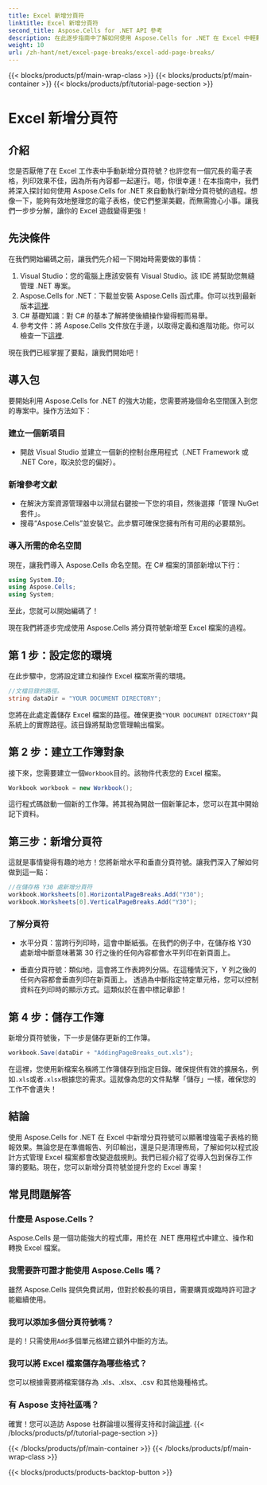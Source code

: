 ```yaml
---
title: Excel 新增分頁符
linktitle: Excel 新增分頁符
second_title: Aspose.Cells for .NET API 參考
description: 在此逐步指南中了解如何使用 Aspose.Cells for .NET 在 Excel 中輕鬆新增分頁符號。簡化您的電子表格。
weight: 10
url: /zh-hant/net/excel-page-breaks/excel-add-page-breaks/
---
```


{{< blocks/products/pf/main-wrap-class >}}
{{< blocks/products/pf/main-container >}}
{{< blocks/products/pf/tutorial-page-section >}}

# Excel 新增分頁符

## 介紹

您是否厭倦了在 Excel 工作表中手動新增分頁符號？也許您有一個冗長的電子表格，列印效果不佳，因為所有內容都一起運行。嗯，你很幸運！在本指南中，我們將深入探討如何使用 Aspose.Cells for .NET 來自動執行新增分頁符號的過程。想像一下，能夠有效地整理您的電子表格，使它們整潔美觀，而無需擔心小事。讓我們一步步分解，讓你的 Excel 遊戲變得更強！

## 先決條件

在我們開始編碼之前，讓我們先介紹一下開始時需要做的事情：

1. Visual Studio：您的電腦上應該安裝有 Visual Studio。該 IDE 將幫助您無縫管理 .NET 專案。
2.  Aspose.Cells for .NET：下載並安裝 Aspose.Cells 函式庫。你可以找到最新版本[這裡](https://releases.aspose.com/cells/net/).
3. C# 基礎知識：對 C# 的基本了解將使後續操作變得輕而易舉。
4. 參考文件：將 Aspose.Cells 文件放在手邊，以取得定義和進階功能。你可以檢查一下[這裡](https://reference.aspose.com/cells/net/).

現在我們已經掌握了要點，讓我們開始吧！

## 導入包

要開始利用 Aspose.Cells for .NET 的強大功能，您需要將幾個命名空間匯入到您的專案中。操作方法如下：

### 建立一個新項目

- 開啟 Visual Studio 並建立一個新的控制台應用程式（.NET Framework 或 .NET Core，取決於您的偏好）。

### 新增參考文獻

- 在解決方案資源管理器中以滑鼠右鍵按一下您的項目，然後選擇「管理 NuGet 套件」。
- 搜尋“Aspose.Cells”並安裝它。此步驟可確保您擁有所有可用的必要類別。

### 導入所需的命名空間

現在，讓我們導入 Aspose.Cells 命名空間。在 C# 檔案的頂部新增以下行：

```csharp
using System.IO;
using Aspose.Cells;
using System;
```

至此，您就可以開始編碼了！

現在我們將逐步完成使用 Aspose.Cells 將分頁符號新增至 Excel 檔案的過程。

## 第 1 步：設定您的環境

在此步驟中，您將設定建立和操作 Excel 檔案所需的環境。

```csharp
//文檔目錄的路徑。
string dataDir = "YOUR DOCUMENT DIRECTORY";
```
您將在此處定義儲存 Excel 檔案的路徑。確保更換`"YOUR DOCUMENT DIRECTORY"`與系統上的實際路徑。該目錄將幫助您管理輸出檔案。

## 第 2 步：建立工作簿對象

接下來，您需要建立一個`Workbook`目的。該物件代表您的 Excel 檔案。

```csharp
Workbook workbook = new Workbook();
```
這行程式碼啟動一個新的工作簿。將其視為開啟一個新筆記本，您可以在其中開始記下資料。

## 第三步：新增分頁符

這就是事情變得有趣的地方！您將新增水平和垂直分頁符號。讓我們深入了解如何做到這一點：

```csharp
//在儲存格 Y30 處新增分頁符
workbook.Worksheets[0].HorizontalPageBreaks.Add("Y30");
workbook.Worksheets[0].VerticalPageBreaks.Add("Y30");
```

### 了解分頁符

- 水平分頁：當跨行列印時，這會中斷紙張。在我們的例子中，在儲存格 Y30 處新增中斷意味著第 30 行之後的任何內容都會水平列印在新頁面上。
  
- 垂直分頁符號：類似地，這會將工作表跨列分隔。在這種情況下，Y 列之後的任何內容都會垂直列印在新頁面上。
透過為中斷指定特定單元格，您可以控制資料在列印時的顯示方式。這類似於在書中標記章節！

## 第 4 步：儲存工作簿

新增分頁符號後，下一步是儲存更新的工作簿。

```csharp
workbook.Save(dataDir + "AddingPageBreaks_out.xls");
```
在這裡，您使用新檔案名稱將工作簿儲存到指定目錄。確保提供有效的擴展名，例如`.xls`或者`.xlsx`根據您的需求。這就像為您的文件點擊「儲存」一樣，確保您的工作不會遺失！

## 結論

使用 Aspose.Cells for .NET 在 Excel 中新增分頁符號可以顯著增強電子表格的簡報效果。無論您是在準備報告、列印輸出，還是只是清理佈局，了解如何以程式設計方式管理 Excel 檔案都會改變遊戲規則。我們已經介紹了從導入包到保存工作簿的要點。現在，您可以新增分頁符號並提升您的 Excel 專案！

## 常見問題解答

### 什麼是 Aspose.Cells？

Aspose.Cells 是一個功能強大的程式庫，用於在 .NET 應用程式中建立、操作和轉換 Excel 檔案。

### 我需要許可證才能使用 Aspose.Cells 嗎？

雖然 Aspose.Cells 提供免費試用，但對於較長的項目，需要購買或臨時許可證才能繼續使用。

### 我可以添加多個分頁符號嗎？

是的！只需使用`Add`多個單元格建立額外中斷的方法。

### 我可以將 Excel 檔案儲存為哪些格式？

您可以根據需要將檔案儲存為 .xls、.xlsx、.csv 和其他幾種格式。

### 有 Aspose 支持社區嗎？

確實！您可以造訪 Aspose 社群論壇以獲得支持和討論[這裡](https://forum.aspose.com/c/cells/9).
{{< /blocks/products/pf/tutorial-page-section >}}

{{< /blocks/products/pf/main-container >}}
{{< /blocks/products/pf/main-wrap-class >}}

{{< blocks/products/products-backtop-button >}}
